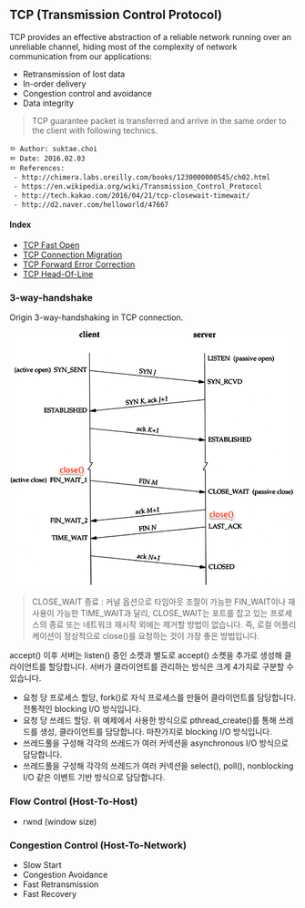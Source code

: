 ## TCP (Transmission Control Protocol)
TCP provides an effective abstraction of a reliable network running over an unreliable channel, hiding most of the complexity of network communication from our applications:
 - Retransmission of lost data
 - In-order delivery
 - Congestion control and avoidance
 - Data integrity

> TCP guarantee packet is transferred and arrive in the same order to the client with following technics.

```
ㅁ Author: suktae.choi
ㅁ Date: 2016.02.03
ㅁ References:
 - http://chimera.labs.oreilly.com/books/1230000000545/ch02.html
 - https://en.wikipedia.org/wiki/Transmission_Control_Protocol
 - http://tech.kakao.com/2016/04/21/tcp-closewait-timewait/
 - http://d2.naver.com/helloworld/47667
```

#### Index
- [TCP Fast Open](https://github.com/agongi/study/tree/master/tcp/tcp-fast-open/)
- [TCP Connection Migration](https://github.com/agongi/study/tree/master/tcp/tcp-connection-migration/)
- [TCP Forward Error Correction](https://github.com/agongi/study/tree/master/tcp/tcp-forward-error-correction/)
- [TCP Head-Of-Line](https://github.com/agongi/study/tree/master/tcp/tcp-head-of-line/)

### 3-way-handshake
Origin 3-way-handshaking in TCP connection.

<img src="https://github.com/agongi/study/blob/master/tcp/images/18338404268_f693b065d4_o.png">

> CLOSE_WAIT 종료 : 커널 옵션으로 타임아웃 조절이 가능한 FIN_WAIT이나 재사용이 가능한 TIME_WAIT과 달리, CLOSE_WAIT는 포트를 잡고 있는 프로세스의 종료 또는 네트워크 재시작 외에는 제거할 방법이 없습니다. 즉, 로컬 어플리케이션이 정상적으로 close()를 요청하는 것이 가장 좋은 방법입니다.

accept() 이후 서버는 listen() 중인 소켓과 별도로 accept() 소켓을 추가로 생성해 클라이언트를 할당합니다. 서버가 클라이언트를 관리하는 방식은 크게 4가지로 구분할 수 있습니다.

 - 요청 당 프로세스 할당, fork()로 자식 프로세스를 만들어 클라이언트를 담당합니다. 전통적인 blocking I/O 방식입니다.
 - 요청 당 쓰레드 할당. 위 예제에서 사용한 방식으로 pthread_create()를 통해 쓰레드를 생성, 클라이언트를 담당합니다. 마찬가지로 blocking I/O 방식입니다.
 - 쓰레드풀을 구성해 각각의 쓰레드가 여러 커넥션을 asynchronous I/O 방식으로 담당합니다.
 - 쓰레드풀을 구성해 각각의 쓰레드가 여러 커넥션을 select(), poll(), nonblocking I/O 같은 이벤트 기반 방식으로 담당합니다.

### Flow Control (Host-To-Host)
 - rwnd (window size)

### Congestion Control (Host-To-Network)
 - Slow Start
 - Congestion Avoidance
 - Fast Retransmission
 - Fast Recovery
